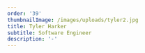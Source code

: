 ```yaml
---
order: '39'
thumbnailImage: /images/uploads/tyler2.jpg
title: Tyler Harker
subtitle: Software Engineer
description: '-'
---
```



